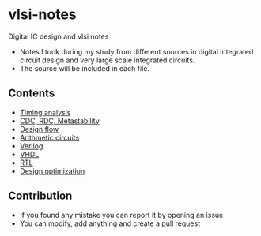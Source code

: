 # vlsi-notes
Digital IC design and vlsi notes
- Notes I took during my study from different sources in digital integrated circuit design and very large scale integrated circuits.
- The source will be included in each file.

## Contents
- [Timing analysis](timing-analysis)
- [CDC, RDC, Metastability](clock)
- [Design flow](design-flow)
- [Arithmetic circuits](arithmetic-circuits)
- [Verilog](verilog)
- [VHDL](vhdl)
- [RTL](rtl)
- [Design optimization](digital-optimization/digital-optimization.md)

## Contribution
- If you found any mistake you can report it by opening an issue
- You can modify, add anything and create a pull request
